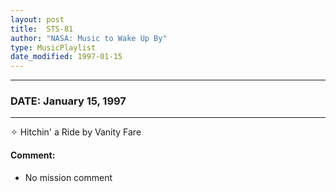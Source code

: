 ```yaml
---
layout: post
title:  STS-81
author: "NASA: Music to Wake Up By"
type: MusicPlaylist
date_modified: 1997-01-15
---
```


----
### DATE: January 15, 1997
----
✧ Hitchin' a Ride by Vanity Fare

#### Comment:
* No mission comment
